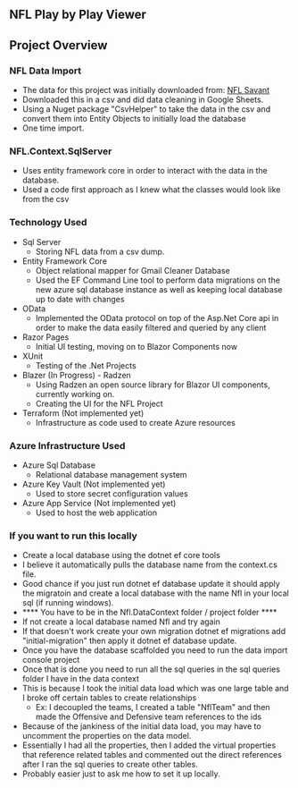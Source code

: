 ## NFL Play by Play Viewer

## Project Overview

### NFL Data Import
- The data for this project was initially downloaded from: [NFL Savant](https://nflsavant.com/about.php)
- Downloaded this in a csv and did data cleaning in Google Sheets.
- Using a Nuget package "CsvHelper" to take the data in the csv and convert them into Entity Objects to initially load the database
- One time import.

### NFL.Context.SqlServer
- Uses entity framework core in order to interact with the data in the database.
- Used a code first approach as I knew what the classes would look like from the csv


### Technology Used
- Sql Server 
    - Storing NFL data from a csv dump.
- Entity Framework Core
    - Object relational mapper for Gmail Cleaner Database
    - Used the EF Command Line tool to perform data migrations on the new azure sql database instance as well as keeping local database up to date with changes
- OData
    - Implemented the OData protocol on top of the Asp.Net Core api in order to make the data easily filtered and queried by any client
- Razor Pages
    - Initial UI testing, moving on to Blazor Components now
- XUnit
    - Testing of the .Net Projects    
- Blazer (In Progress) - Radzen
    - Using Radzen an open source library for Blazor UI components, currently working on.
    - Creating the UI for the NFL Project
- Terraform (Not implemented yet)
    - Infrastructure as code used to create Azure resources


### Azure Infrastructure Used
- Azure Sql Database
    - Relational database management system
- Azure Key Vault (Not implemented yet)
    - Used to store secret configuration values
- Azure App Service (Not implemented yet)
    - Used to host the web application

### If you want to run this locally
- Create a local database using the dotnet ef core tools
- I believe it automatically pulls the database name from the context.cs file.
- Good chance if you just run dotnet ef database update it should apply the migratoin and create a local database with the name Nfl in your local sql (if running windows).
- **** You have to be in the Nfl.DataContext folder / project folder ****
- If not create a local database named Nfl and try again
- If that doesn't work create your own migration dotnet ef migrations add "initial-migration" then apply it dotnet ef database update.
- Once you have the database scaffolded you need to run the data import console project
- Once that is done you need to run all the sql queries in the sql queries folder I have in the data context
- This is because I took the initial data load which was one large table and I broke off certain tables to create relationships
    - Ex: I decoupled the teams, I created a table "NflTeam" and then made the Offensive and Defensive team references to the ids
- Because of the jankiness of the initial data load, you may have to uncomment the properties on the data model.
- Essentially I had all the properties, then I added the virtual properties that reference related tables and commented out the direct references after I ran the sql queries to create other tables.
- Probably easier just to ask me how to set it up locally.
